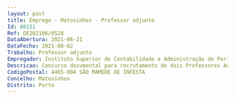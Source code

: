 ```yaml
--- 
layout: post
title: Emprego - Matosinhos - Professor adjunto
Id: 88151
Ref: OE202106/0528
DataAbertura: 2021-06-21
DataFecho: 2021-08-02
Trabalho: Professor adjunto
Empregador: Instituto Superior de Contabilidade e Administração do Porto
Descricao: Concurso documental para recrutamento de dois Professores Adjuntos, na modalidade de contrato de trabalho em funções públicas por tempo indeterminado, para a área científica de Contabilidade, área disciplinar de Contabilidade Financeira, nos termos do Estatuto da Carreira do Pessoal Docente do Ensino Superior Politécnico (ECPDESP), aprovado pelo Decreto lei n.º 185 81, de 1 de julho, na sua redação atual, bem como do Regulamento dos Concursos para a Contratação do Pessoal da Carreira Docente do Instituto Politécnico do Porto (RCCPCDIPP), aprovado pelo Despacho n.º 4807 2011, publicado no Diário da República, 2.ª Série, n.º 54, de 17 de março de 2011.
CodigoPostal: 4465-004 SÃO MAMEDE DE INFESTA
Concelho: Matosinhos
Distrito: Porto
--- 
```

